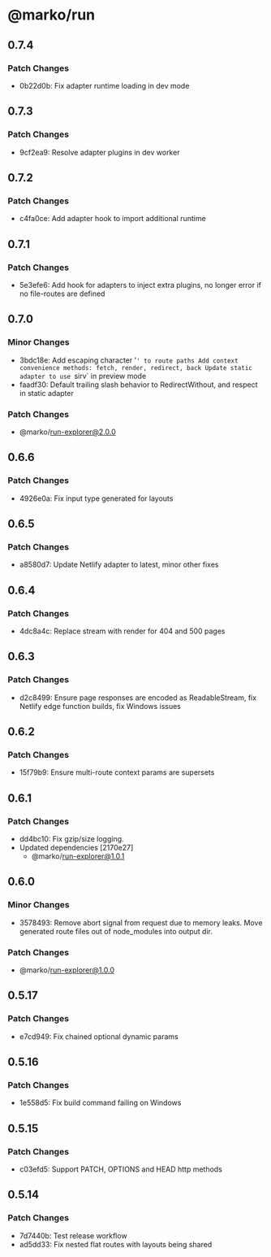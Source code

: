 # @marko/run

## 0.7.4

### Patch Changes

- 0b22d0b: Fix adapter runtime loading in dev mode

## 0.7.3

### Patch Changes

- 9cf2ea9: Resolve adapter plugins in dev worker

## 0.7.2

### Patch Changes

- c4fa0ce: Add adapter hook to import additional runtime

## 0.7.1

### Patch Changes

- 5e3efe6: Add hook for adapters to inject extra plugins, no longer error if no file-routes are defined

## 0.7.0

### Minor Changes

- 3bdc18e: Add escaping character '`' to route paths
Add context convenience methods: fetch, render, redirect, back
Update static adapter to use `sirv` in preview mode
- faadf30: Default trailing slash behavior to RedirectWithout, and respect in static adapter

### Patch Changes

- @marko/run-explorer@2.0.0

## 0.6.6

### Patch Changes

- 4926e0a: Fix input type generated for layouts

## 0.6.5

### Patch Changes

- a8580d7: Update Netlify adapter to latest, minor other fixes

## 0.6.4

### Patch Changes

- 4dc8a4c: Replace stream with render for 404 and 500 pages

## 0.6.3

### Patch Changes

- d2c8499: Ensure page responses are encoded as ReadableStream, fix Netlify edge function builds, fix Windows issues

## 0.6.2

### Patch Changes

- 15f79b9: Ensure multi-route context params are supersets

## 0.6.1

### Patch Changes

- dd4bc10: Fix gzip/size logging.
- Updated dependencies [2170e27]
  - @marko/run-explorer@1.0.1

## 0.6.0

### Minor Changes

- 3578493: Remove abort signal from request due to memory leaks. Move generated route files out of node_modules into output dir.

### Patch Changes

- @marko/run-explorer@1.0.0

## 0.5.17

### Patch Changes

- e7cd949: Fix chained optional dynamic params

## 0.5.16

### Patch Changes

- 1e558d5: Fix build command failing on Windows

## 0.5.15

### Patch Changes

- c03efd5: Support PATCH, OPTIONS and HEAD http methods

## 0.5.14

### Patch Changes

- 7d7440b: Test release workflow
- ad5dd33: Fix nested flat routes with layouts being shared
